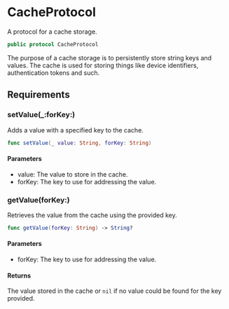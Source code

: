 # CacheProtocol

A protocol for a cache storage.

``` swift
public protocol CacheProtocol
```

The purpose of a cache storage is to persistently store string keys and values.
The cache is used for storing things like device identifiers, authentication tokens and such.

## Requirements

### setValue(\_:​forKey:​)

Adds a value with a specified key to the cache.

``` swift
func setValue(_ value: String, forKey: String)
```

#### Parameters

  - value: The value to store in the cache.
  - forKey: The key to use for addressing the value.

### getValue(forKey:​)

Retrieves the value from the cache using the provided key.

``` swift
func getValue(forKey: String) -> String?
```

#### Parameters

  - forKey: The key to use for addressing the value.

#### Returns

The value stored in the cache or `nil` if no value could be found for the key provided.
